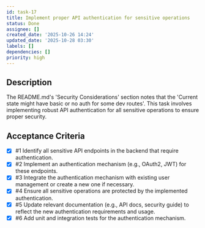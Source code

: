 ```yaml
---
id: task-17
title: Implement proper API authentication for sensitive operations
status: Done
assignee: []
created_date: '2025-10-26 14:24'
updated_date: '2025-10-28 03:30'
labels: []
dependencies: []
priority: high
---
```


## Description

<!-- SECTION:DESCRIPTION:BEGIN -->
The README.md's 'Security Considerations' section notes that the 'Current state might have basic or no auth for some dev routes'. This task involves implementing robust API authentication for all sensitive operations to ensure proper security.
<!-- SECTION:DESCRIPTION:END -->

## Acceptance Criteria
<!-- AC:BEGIN -->
- [x] #1 Identify all sensitive API endpoints in the backend that require authentication.
- [x] #2 Implement an authentication mechanism (e.g., OAuth2, JWT) for these endpoints.
- [x] #3 Integrate the authentication mechanism with existing user management or create a new one if necessary.
- [x] #4 Ensure all sensitive operations are protected by the implemented authentication.
- [x] #5 Update relevant documentation (e.g., API docs, security guide) to reflect the new authentication requirements and usage.
- [x] #6 Add unit and integration tests for the authentication mechanism.
<!-- AC:END -->
